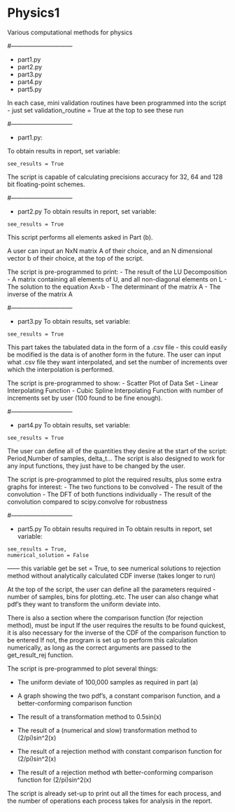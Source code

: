 # Physics1
Various computational methods for physics 

#——————————
- part1.py
- part2.py
- part3.py
- part4.py
- part5.py


In each case, mini validation routines have been programmed into the script - just set validation_routine = True at the top to see these run

#——————————
- part1.py:

To obtain results in report, set variable:

```
see_results = True
```
The script is capable of calculating precisions accuracy for 32, 64 and 128 bit floating-point schemes.

#——————————

- part2.py
To obtain results in report, set variable:
```
see_results = True
```
This script performs all elements asked in Part (b).

A user can input an NxN matrix A of their choice, and an N dimensional vector b of their choice, at the top of the script.

The script is pre-programmed to print:
	- The result of the LU Decomposition
	- A matrix containing all elements of U, and all non-diagonal elements on L
	- The solution to the equation Ax=b
	- The determinant of the matrix A
	- The inverse of the matrix A
	
#——————————

- part3.py
To obtain results, set variable:
```
see_results = True
```
This part takes the tabulated data in the form of a .csv file - this could easily be modified is the data is of another form in the future. 
The user can input what .csv file they want interpolated, and set the number of increments over which the interpolation is performed.

The script is pre-programmed to show:
	- Scatter Plot of Data Set
	- Linear Interpolating Function 
	- Cubic Spline Interpolating Function with number of increments set by user (100 found to be fine enough).

#——————————

- part4.py
To obtain results, set variable:
```
see_results = True
```
The user can define all of the quantities they desire at the start of the script: Period,Number of samples, delta_t…
The script is also designed to work for any input functions, they just have to be changed by the user.

The script is pre-programmed to plot the required results, plus some extra graphs for interest:
	- The two functions to be convolved
	- The result of the convolution
	- The DFT of both functions individually
	- The result of the convolution compared to scipy.convolve for robustness

#——————————

- part5.py
To obtain results required in To obtain results in report, set variable:
```
see_results = True,
numerical_solution = False
```
—— this variable get be set = True, to see numerical solutions to rejection method without analytically calculated CDF inverse (takes longer to run)

At the top of the script, the user can define all the parameters required - number of samples, bins for plotting..etc.
The user can also change what pdf’s they want to transform the uniform deviate into.

There is also a section where the comparison function (for rejection method), must be input
If the user requires the results to be found quickest, it is also necessary for the inverse of the CDF of the comparison function to be entered
If not, the program is set up to perform this calculation numerically, as long as the correct arguments are passed to the get_result_rej function.

The script is pre-programmed to plot several things:

- The uniform deviate of 100,000 samples as required in part (a)
- A graph showing the two pdf’s, a constant comparison function, and a better-conforming comparison function
	
- The result of a transformation method to 0.5sin(x)
- The result of a (numerical and slow) transformation method to (2/pi)sin^2(x)

- The result of a rejection method with constant comparison function for (2/pi)sin^2(x)
- The result of a rejection method wth better-conforming comparison function for (2/pi)sin^2(x)


The script is already set-up to print out all the times for each process, and the number of operations each process takes for analysis in the report.






